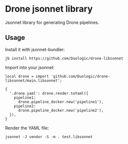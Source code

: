 # Drone jsonnet library

Jsonnet library for generating Drone pipelines.

## Usage

Install it with jsonnet-bundler:

```console
jb install https://github.com/Duologic/drone-libsonnet
```

Import into your jsonnet:

```jsonnet
local drone = import 'github.com/Duologic/drone-libsonnet/main.libsonnet';

{
  '.drone.yaml': drone.render.toYaml({
    pipeline1:
      drone.pipeline_docker.new('pipeline1'),
    pipeline2:
      drone.pipeline_docker.new('pipeline2'),
  }),
}
```

Render the YAML file:

```console
jsonnet -J vendor -S -m . test.libsonnet
```

